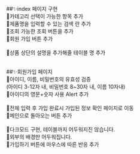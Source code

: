 ##✨index 페이지 구현<br/>
    🐣카테고리 선택이 가능한 항목 추가<br/>
    🐣제품명을 입력할 수 있는 검색 란 추가<br/>
    🐣조회 가능한 조회 버튼을 추가<br/>
    🐣회원 가입 버튼 추가
<br/><br/>
🐶상품 상단의 설명을 추가해줄 테이블 명 추가<br/><br/>

##✨회원가입 페이지<br/>
    🐣아이디, 이름, 비밀번호의 유효성 검증 <br/>
        (아이디 3-12자 내, 비밀번호 8~30자 내, 이름 10자내)<br/>
    🐣아이디의 영문+숫자 사용 Alert 추가
<br/><br/>
🐶전체 입력 후 가입 완료시 가입된 정보 확인 페이지로 이동<br/>
🐶메인으로 돌아오는 버튼 추가<br/>
<br/>
👿다크모드 구현, 테이블까지 어두워지진 않습니다.<br/>
👿외부의 배경만 어두워집니다.<br/>
👿가입하기 버튼에 마우스에 따른 반응 추가<br/>